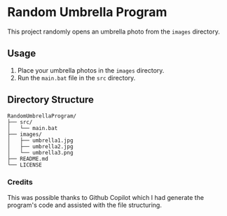 # Random Umbrella Program

This project randomly opens an umbrella photo from the `images` directory.

## Usage

1. Place your umbrella photos in the `images` directory.
2. Run the `main.bat` file in the `src` directory.

## Directory Structure

```
RandomUmbrellaProgram/
├── src/
│   └── main.bat
├── images/
│   ├── umbrella1.jpg
│   ├── umbrella2.jpg
│   └── umbrella3.png
├── README.md
└── LICENSE
```

### Credits

This was possible thanks to Github Copilot which I had generate the program's code and assisted with the file structuring.
